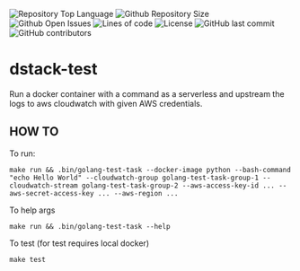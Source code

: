 ![Repository Top Language](https://img.shields.io/github/languages/top/ivan-bokov/dstack-test)
![Github Repository Size](https://img.shields.io/github/repo-size/ivan-bokov/dstack-test)
![Github Open Issues](https://img.shields.io/github/issues/ivan-bokov/dstack-test)
![Lines of code](https://img.shields.io/tokei/lines/github/ivan-bokov/dstack-test)
![License](https://img.shields.io/badge/license-MIT-green)
![GitHub last commit](https://img.shields.io/github/last-commit/ivan-bokov/dstack-test)
![GitHub contributors](https://img.shields.io/github/contributors/ivan-bokov/dstack-test)

# dstack-test
Run a docker container with a command as a serverless and upstream the logs to aws cloudwatch with given AWS credentials.

## HOW TO
To run:
```
make run && .bin/golang-test-task --docker-image python --bash-command "echo Hello World" --cloudwatch-group golang-test-task-group-1 --cloudwatch-stream golang-test-task-group-2 --aws-access-key-id ... --aws-secret-access-key ... --aws-region ...
```
To help args
```
make run && .bin/golang-test-task --help
```
To test (for test requires local docker)
```
make test
```


